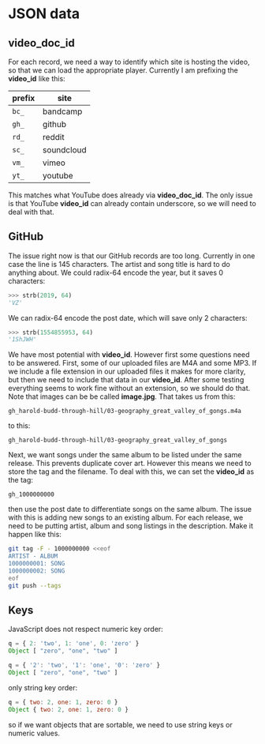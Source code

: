 JSON data
=========

video_doc_id
------------

For each record, we need a way to identify which site is hosting the video, so
that we can load the appropriate player. Currently I am prefixing the
**video_id** like this:

prefix | site
-------|---------
`bc_`  | bandcamp
`gh_`  | github
`rd_`  | reddit
`sc_`  | soundcloud
`vm_`  | vimeo
`yt_`  | youtube

This matches what YouTube does already via **video_doc_id**. The only issue is
that YouTube **video_id** can already contain underscore, so we will need to
deal with that.

GitHub
------

The issue right now is that our GitHub records are too long. Currently in one
case the line is 145 characters. The artist and song title is hard to do
anything about. We could radix-64 encode the year, but it saves 0 characters:

~~~py
>>> strb(2019, 64)
'VZ'
~~~

We can radix-64 encode the post date, which will save only 2 characters:

~~~py
>>> strb(1554855953, 64)
'1ShJWH'
~~~

We have most potential with **video_id**. However first some questions need to
be answered. First, some of our uploaded files are M4A and some MP3. If we
include a file extension in our uploaded files it makes for more clarity, but
then we need to include that data in our **video_id**. After some testing
everything seems to work fine without an extension, so we should do that. Note
that images can be be called **image.jpg**. That takes us from this:

~~~
gh_harold-budd-through-hill/03-geography_great_valley_of_gongs.m4a
~~~

to this:

~~~
gh_harold-budd-through-hill/03-geography_great_valley_of_gongs
~~~

Next, we want songs under the same album to be listed under the same release.
This prevents duplicate cover art. However this means we need to store the tag
and the filename. To deal with this, we can set the **video_id** as the tag:

~~~
gh_1000000000
~~~

then use the post date to differentiate songs on the same album. The issue
with this is adding new songs to an existing album. For each release, we need
to be putting artist, album and song listings in the description. Make it
happen like this:

~~~sh
git tag -F - 1000000000 <<eof
ARTIST - ALBUM
1000000001: SONG
1000000002: SONG
eof
git push --tags
~~~

Keys
-----

JavaScript does not respect numeric key order:

~~~js
q = { 2: 'two', 1: 'one', 0: 'zero' }
Object [ "zero", "one", "two" ]

q = { '2': 'two', '1': 'one', '0': 'zero' }
Object [ "zero", "one", "two" ]
~~~

only string key order:

~~~js
q = { two: 2, one: 1, zero: 0 }
Object { two: 2, one: 1, zero: 0 }
~~~

so if we want objects that are sortable, we need to use string keys or numeric
values.
